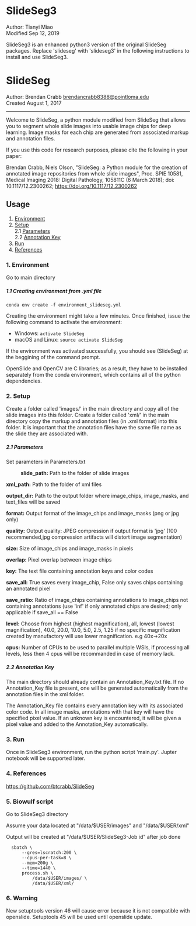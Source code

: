 # SlideSeg3
Author: Tianyi Miao <br>
Modified Sep 12, 2019 <br>

SlideSeg3 is an enhanced python3 version of the original SlideSeg packages. Replace 'slideseg' with 'slideseg3' in the following instructions to install and use SlideSeg3.

# SlideSeg
Author: Brendan Crabb <brendancrabb8388@pointloma.edu> <br>
Created August 1, 2017
<hr>

Welcome to SlideSeg, a python module modified from SlideSeg that allows you to segment whole slide images into usable image
chips for deep learning. Image masks for each chip are generated from associated markup and annotation files.

If you use this code for research purposes, please cite the following in your paper: 

Brendan Crabb, Niels Olson, "SlideSeg: a Python module for the creation of annotated image repositories from whole slide images", Proc. SPIE 10581, Medical Imaging 2018: Digital Pathology, 105811C (6 March 2018); doi: 10.1117/12.2300262; https://doi.org/10.1117/12.2300262


## Usage <a class ="anchor" id="user-guide"></a>
1.    [Environment](#1.)  
2.    [Setup](#2.)  
      2.1 [Parameters](#2.1)  
      2.2 [Annotation Key](#2.2)  
3.    [Run](#3.)
4.    [References](#4.)

### 1. Environment <a class ="anchor" id="1."></a>

Go to main directory

##### 1.1 Creating environment from .yml file <a class ="anchor" id="1.1"></a>

<code>conda env create -f environment_slideseg.yml </code>

Creating the environment might take a few minutes. Once finished, issue the following command to activate the environment:

* Windows: <code>activate SlideSeg</code>
* macOS and Linux: <code>source activate SlideSeg</code>

If the environment was activated successfully, you should see (SlideSeg) at the beggining of the command prompt.

OpenSlide and OpenCV are C libraries; as a result, they have to be installed separately from the conda environment, which contains all of the python dependencies.

### 2. Setup <a class ="anchor" id="2."></a>

Create a folder called 'images/' in the main directory and copy all of the slide images into this folder. Create a folder called 'xml/' in the main directory copy the markup and annotation files (in .xml format) into this folder. It is important that the annotation files have the same file name as the slide they are associated with.

##### 2.1 Parameters <a class ="anchor" id="2.1"></a>

Set parameters in Parameters.txt

<p style="margin-left: 40px">
<b>slide_path:</b> Path to the folder of slide images <br>

<b>xml_path:</b> Path to the folder of xml files <br>

<b>output_dir:</b> Path to the output folder where image_chips, image_masks, and text_files will be saved <br>

<b>format:</b> Output format of the image_chips and image_masks (png or jpg only) <br>

<b>quality:</b> Output quality: JPEG compression if output format is 'jpg' (100 recommended,jpg compression artifacts will distort image segmentation) <br>

<b>size:</b> Size of image_chips and image_masks in pixels <br>

<b>overlap:</b> Pixel overlap between image chips <br>

<b>key:</b> The text file containing annotation keys and color codes <br>

<b>save_all:</b> True saves every image_chip, False only saves chips containing an annotated pixel <br>

<b>save_ratio:</b> Ratio of image_chips containing annotations to image_chips not containing annotations (use 'inf' if only annotated chips are desired; only applicable if save_all == False <br>

<b>level:</b> Choose from highest (highest magnification), all, lowest (lowest magnification), 40.0, 20.0, 10.0, 5.0, 2.5, 1.25
if no specific magnification created by manufactory will use lower magnification. e.g 40x->20x <br>

<b>cpus:</b> Number of CPUs to be used to parallel multiple WSIs, if processing all levels, less then 4 cpus will be recommanded in case of memory lack.

</p>

##### 2.2 Annotation Key <a class ="anchor" id="2.2"></a>

   The main directory should already contain an Annotation_Key.txt file. If no Annotation_Key file is present, one will be generated automatically from the annotation files in the xml folder.<br>

   The Annotation_Key file contains every annotation key with its associated color code. In all image masks, annotations with that key will have the specified pixel value.  If an unknown key is encountered, it will be given a pixel value and added to the Annotation_Key automatically. <br>

### 3. Run <a class ="anchor" id="3."></a>
Once in SlideSeg3 environment, run the python script 'main.py'. Jupter notebook will be supported later.

### 4. References <a class ="anchor" id="4."></a>
https://github.com/btcrabb/SlideSeg

### 5. Biowulf script
  Go to SlideSeg3 directory

  Assume your data located at "/data/$USER/images" and "/data/$USER/xml"

  Output will be created at 
  "/data/$USER/SlideSeg3-Job id" after job done

```console
  sbatch \
      --gres=lscratch:200 \
      --cpus-per-task=8 \
      --mem=200g \
      --time=1440 \
      process.sh \
          /data/$USER/images/ \
          /data/$USER/xml/
```

### 6. Warning
  New setuptools version 46 will cause error because it is not compatible with openslide. Setuptools 45 will be used until openslide update.
